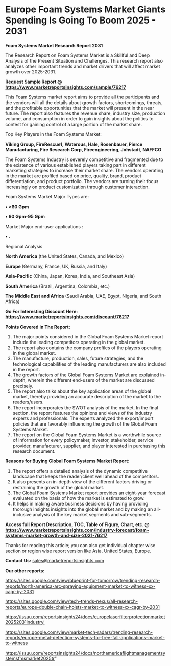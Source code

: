 # Europe Foam Systems Market Giants Spending Is Going To Boom 2025 - 2031

<strong>Foam Systems Market Research Report 2031</strong>

The Research Report on Foam Systems Market is a Skillful and Deep Analysis of the Present Situation and Challenges. This research report also analyzes other important trends and market drivers that will affect market growth over 2025-2031.

<strong>Request Sample Report @ <a href=https://www.marketreportsinsights.com/sample/76217>https://www.marketreportsinsights.com/sample/76217</a></strong>

This Foam Systems market report aims to provide all the participants and the vendors will all the details about growth factors, shortcomings, threats, and the profitable opportunities that the market will present in the near future. The report also features the revenue share, industry size, production volume, and consumption in order to gain insights about the politics to contest for gaining control of a large portion of the market share.

Top Key Players in the Foam Systems Market:

<strong>Viking Group, FireRescue1, Waterous, Hale, Rosenbauer, Pierce Manufacturing, Fire Research Corp, Fireengineering, Johstadt, NAFFCO</strong>

The Foam Systems Industry is severely competitive and fragmented due to the existence of various established players taking part in different marketing strategies to increase their market share. The vendors operating in the market are profiled based on price, quality, brand, product differentiation, and product portfolio. The vendors are turning their focus increasingly on product customization through customer interaction.

Foam Systems Market Major Types are:

<strong>• >60 Gpm

• 60 Gpm-95 Gpm</strong>

Market Major end-user applications :

<strong>• .</strong>

Regional Analysis

</u><strong><b>North America</b></strong> (the United States, Canada, and Mexico)

<strong><b>Europe </b></strong>(Germany, France, UK, Russia, and Italy)

<strong><b>Asia-Pacific</b></strong> (China, Japan, Korea, India, and Southeast Asia)

<strong><b>South America</b></strong> (Brazil, Argentina, Colombia, etc.)

<strong><b>The Middle East and Africa</b></strong> (Saudi Arabia, UAE, Egypt, Nigeria, and South Africa)

<strong>Go For Interesting Discount Here: <a href=https://www.marketreportsinsights.com/discount/76217>https://www.marketreportsinsights.com/discount/76217</a></strong>

<strong>Points Covered in The Report:</strong>
<ol>
  <li>The major points considered in the Global Foam Systems Market report include the leading competitors operating in the global market.</li>
  <li>The report also contains the company profiles of the players operating in the global market.</li>
  <li>The manufacture, production, sales, future strategies, and the technological capabilities of the leading manufacturers are also included in the report.</li>
  <li>The growth factors of the Global Foam Systems Market are explained in-depth, wherein the different end-users of the market are discussed precisely.</li>
  <li>The report also talks about the key application areas of the global market, thereby providing an accurate description of the market to the readers/users.</li>
  <li>The report incorporates the SWOT analysis of the market. In the final section, the report features the opinions and views of the industry experts and professionals. The experts analyzed the export/import policies that are favorably influencing the growth of the Global Foam Systems Market.</li>
  <li>The report on the Global Foam Systems Market is a worthwhile source of information for every policymaker, investor, stakeholder, service provider, manufacturer, supplier, and player interested in purchasing this research document.</li>
</ol>
<strong>Reasons for Buying Global Foam Systems Market Report:</strong>

<ol>
  <li>The report offers a detailed analysis of the dynamic competitive landscape that keeps the reader/client well ahead of the competitors.</li>
  <li>It also presents an in-depth view of the different factors driving or restraining the growth of the global market.</li>
  <li>The Global Foam Systems Market report provides an eight-year forecast evaluated on the basis of how the market is estimated to grow.</li>
  <li>It helps in making aware business decisions by having providing thorough insights insights into the global market and by making an all-inclusive analysis of the key market segments and sub-segments.</li>
</ol>
<strong>Access full Report Description, TOC, Table of Figure, Chart, etc. @ <a href=https://www.marketreportsinsights.com/industry-forecast/foam-systems-market-growth-and-size-2021-76217>https://www.marketreportsinsights.com/industry-forecast/foam-systems-market-growth-and-size-2021-76217</a></strong>


Thanks for reading this article; you can also get individual chapter wise section or region wise report version like Asia, United States, Europe.

<strong>Contact Us:</strong>
sales@marketreportsinsights.com

<strong>Our other reports:</strong>

<a href=https://sites.google.com/view/blueprint-for-tomorrow/trending-research-reports/north-america-arc-spraying-equipment-market-to-witness-xx-cagr-by-2031>https://sites.google.com/view/blueprint-for-tomorrow/trending-research-reports/north-america-arc-spraying-equipment-market-to-witness-xx-cagr-by-2031</a>

<a href=https://sites.google.com/view/tech-trends-nexus/all-research-reports/europe-double-chain-hoists-market-to-witness-xx-cagr-by-2031>https://sites.google.com/view/tech-trends-nexus/all-research-reports/europe-double-chain-hoists-market-to-witness-xx-cagr-by-2031</a>

<a href=https://issuu.com/reportsinsights24/docs/europelaserfilterprotectionmarket20252031industryi>https://issuu.com/reportsinsights24/docs/europelaserfilterprotectionmarket20252031industryi</a>

<a href=https://sites.google.com/view/market-tech-radars/trending-research-reports/europe-metal-detection-systems-for-free-fall-applications-market-to-witness>https://sites.google.com/view/market-tech-radars/trending-research-reports/europe-metal-detection-systems-for-free-fall-applications-market-to-witness</a>

<a href=https://issuu.com/reportsinsights24/docs/northamericaflightmanagementsystemsfmsmarket2025tr>https://issuu.com/reportsinsights24/docs/northamericaflightmanagementsystemsfmsmarket2025tr</a>"
